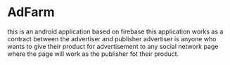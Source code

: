 # AdFarm
this is an android application based on firebase 
this application works as a contract between the advertiser and publisher 
advertiser is anyone who wants to give their product for advertisement to any social network page where the page will work as the publisher fot their product.

